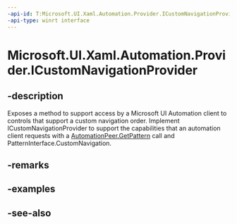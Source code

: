 ```yaml
---
-api-id: T:Microsoft.UI.Xaml.Automation.Provider.ICustomNavigationProvider
-api-type: winrt interface
---
```


<!-- Interface syntax.
public interface ICustomNavigationProvider : 
-->

# Microsoft.UI.Xaml.Automation.Provider.ICustomNavigationProvider

## -description
Exposes a method to support access by a Microsoft UI Automation client to controls that support a custom navigation order. Implement ICustomNavigationProvider to support the capabilities that an automation client requests with a [AutomationPeer.GetPattern](../microsoft.ui.xaml.automation.peers/automationpeer_getpattern_1700082720.md) call and PatternInterface.CustomNavigation.

## -remarks

## -examples

## -see-also
